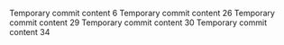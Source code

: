 Temporary commit content 6
Temporary commit content 26
Temporary commit content 29
Temporary commit content 30
Temporary commit content 34

